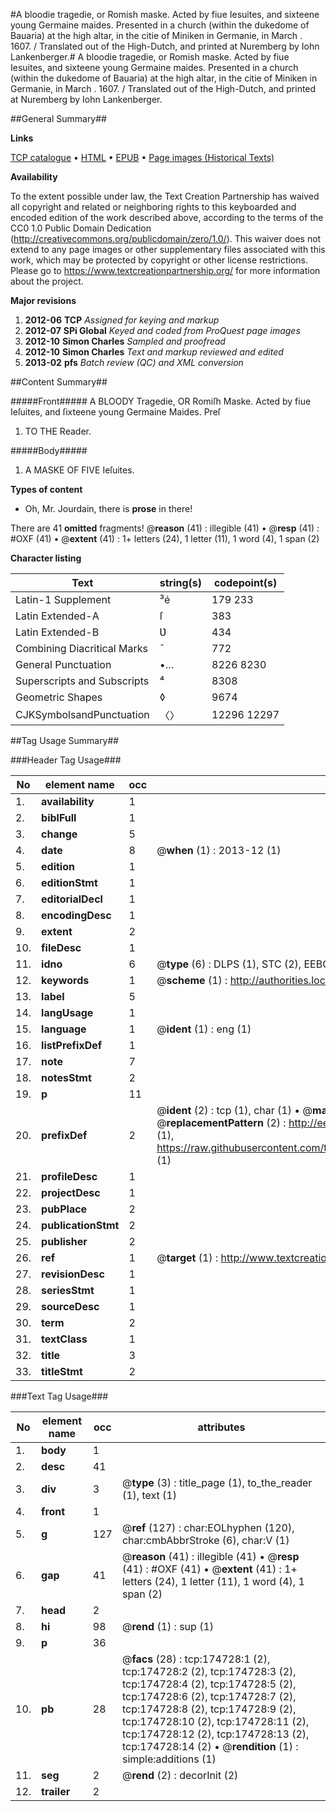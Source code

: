 #A bloodie tragedie, or Romish maske. Acted by fiue Iesuites, and sixteene young Germaine maides. Presented in a church (within the dukedome of Bauaria) at the high altar, in the citie of Miniken in Germanie, in March . 1607. / Translated out of the High-Dutch, and printed at Nuremberg by Iohn Lankenberger.#
A bloodie tragedie, or Romish maske. Acted by fiue Iesuites, and sixteene young Germaine maides. Presented in a church (within the dukedome of Bauaria) at the high altar, in the citie of Miniken in Germanie, in March . 1607. / Translated out of the High-Dutch, and printed at Nuremberg by Iohn Lankenberger.

##General Summary##

**Links**

[TCP catalogue](http://www.ota.ox.ac.uk/tcp/)  • 
[HTML](http://tei.it.ox.ac.uk/tcp/Texts-HTML/free/B00/B00220.html)  • 
[EPUB](http://tei.it.ox.ac.uk/tcp/Texts-EPUB/free/B00/B00220.epub) • 
[Page images (Historical Texts)](https://historicaltexts.jisc.ac.uk/eebo-52633306e)

**Availability**

To the extent possible under law, the Text Creation Partnership has waived all copyright and related or neighboring rights to this keyboarded and encoded edition of the work described above, according to the terms of the CC0 1.0 Public Domain Dedication (http://creativecommons.org/publicdomain/zero/1.0/). This waiver does not extend to any page images or other supplementary files associated with this work, which may be protected by copyright or other license restrictions. Please go to https://www.textcreationpartnership.org/ for more information about the project.

**Major revisions**

1. __2012-06__ __TCP__ *Assigned for keying and markup*
1. __2012-07__ __SPi Global__ *Keyed and coded from ProQuest page images*
1. __2012-10__ __Simon Charles__ *Sampled and proofread*
1. __2012-10__ __Simon Charles__ *Text and markup reviewed and edited*
1. __2013-02__ __pfs__ *Batch review (QC) and XML conversion*

##Content Summary##

#####Front#####
A BLOODY Tragedie, OR Romiſh Maske. Acted by fiue Ieſuites, and ſixteene young Germaine Maides. Preſ
1. TO THE Reader.

#####Body#####

1. A MASKE OF FIVE Ieſuites.

**Types of content**

  * Oh, Mr. Jourdain, there is **prose** in there!

There are 41 **omitted** fragments! 
 @__reason__ (41) : illegible (41)  •  @__resp__ (41) : #OXF (41)  •  @__extent__ (41) : 1+ letters (24), 1 letter (11), 1 word (4), 1 span (2)

**Character listing**


|Text|string(s)|codepoint(s)|
|---|---|---|
|Latin-1 Supplement|³é|179 233|
|Latin Extended-A|ſ|383|
|Latin Extended-B|Ʋ|434|
|Combining             Diacritical Marks|̄|772|
|General Punctuation|•…|8226 8230|
|Superscripts             and Subscripts|⁴|8308|
|Geometric Shapes|◊|9674|
|CJKSymbolsandPunctuation|〈〉|12296 12297|

##Tag Usage Summary##

###Header Tag Usage###

|No|element name|occ|attributes|
|---|---|---|---|
|1.|__availability__|1||
|2.|__biblFull__|1||
|3.|__change__|5||
|4.|__date__|8| @__when__ (1) : 2013-12 (1)|
|5.|__edition__|1||
|6.|__editionStmt__|1||
|7.|__editorialDecl__|1||
|8.|__encodingDesc__|1||
|9.|__extent__|2||
|10.|__fileDesc__|1||
|11.|__idno__|6| @__type__ (6) : DLPS (1), STC (2), EEBO-CITATION (1), OCLC (1), VID (1)|
|12.|__keywords__|1| @__scheme__ (1) : http://authorities.loc.gov/ (1)|
|13.|__label__|5||
|14.|__langUsage__|1||
|15.|__language__|1| @__ident__ (1) : eng (1)|
|16.|__listPrefixDef__|1||
|17.|__note__|7||
|18.|__notesStmt__|2||
|19.|__p__|11||
|20.|__prefixDef__|2| @__ident__ (2) : tcp (1), char (1)  •  @__matchPattern__ (2) : ([0-9\-]+):([0-9IVX]+) (1), (.+) (1)  •  @__replacementPattern__ (2) : http://eebo.chadwyck.com/downloadtiff?vid=$1&page=$2 (1), https://raw.githubusercontent.com/textcreationpartnership/Texts/master/tcpchars.xml#$1 (1)|
|21.|__profileDesc__|1||
|22.|__projectDesc__|1||
|23.|__pubPlace__|2||
|24.|__publicationStmt__|2||
|25.|__publisher__|2||
|26.|__ref__|1| @__target__ (1) : http://www.textcreationpartnership.org/docs/. (1)|
|27.|__revisionDesc__|1||
|28.|__seriesStmt__|1||
|29.|__sourceDesc__|1||
|30.|__term__|2||
|31.|__textClass__|1||
|32.|__title__|3||
|33.|__titleStmt__|2||


###Text Tag Usage###

|No|element name|occ|attributes|
|---|---|---|---|
|1.|__body__|1||
|2.|__desc__|41||
|3.|__div__|3| @__type__ (3) : title_page (1), to_the_reader (1), text (1)|
|4.|__front__|1||
|5.|__g__|127| @__ref__ (127) : char:EOLhyphen (120), char:cmbAbbrStroke (6), char:V (1)|
|6.|__gap__|41| @__reason__ (41) : illegible (41)  •  @__resp__ (41) : #OXF (41)  •  @__extent__ (41) : 1+ letters (24), 1 letter (11), 1 word (4), 1 span (2)|
|7.|__head__|2||
|8.|__hi__|98| @__rend__ (1) : sup (1)|
|9.|__p__|36||
|10.|__pb__|28| @__facs__ (28) : tcp:174728:1 (2), tcp:174728:2 (2), tcp:174728:3 (2), tcp:174728:4 (2), tcp:174728:5 (2), tcp:174728:6 (2), tcp:174728:7 (2), tcp:174728:8 (2), tcp:174728:9 (2), tcp:174728:10 (2), tcp:174728:11 (2), tcp:174728:12 (2), tcp:174728:13 (2), tcp:174728:14 (2)  •  @__rendition__ (1) : simple:additions (1)|
|11.|__seg__|2| @__rend__ (2) : decorInit (2)|
|12.|__trailer__|2||
